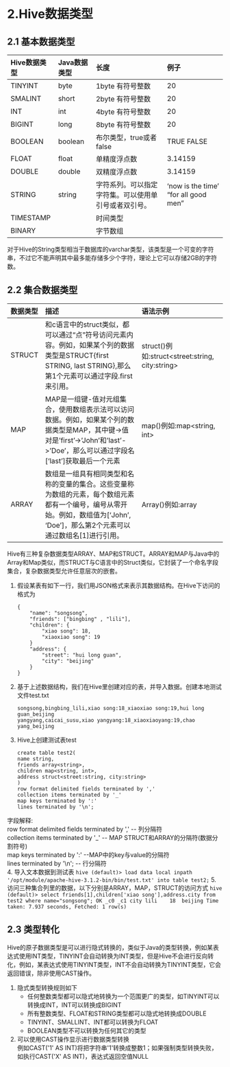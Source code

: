 # 2.Hive数据类型
## 2.1 基本数据类型

| Hive数据类型 | Java数据类型 | 长度 | 例子 |
| :-- | :-- | :-- | :-- |
| TINYINT | byte | 1byte 有符号整数 | 20 |
| SMALINT | short | 2byte 有符号整数 | 20 |
| INT | int | 4byte 有符号整数 | 20 |
| BIGINT | long | 8byte 有符号整数 | 20 |
| BOOLEAN | boolean | 布尔类型，true或者false | TRUE FALSE |
| FLOAT | float | 单精度浮点数 | 3.14159 |
| DOUBLE | double | 双精度浮点数 | 3.14159 |
| STRING | string | 字符系列。可以指定字符集。可以使用单引号或者双引号。 | ‘now is the time’ “for all good men” |
| TIMESTAMP |  | 时间类型 |  |
| BINARY |  | 字节数组 |  |

对于Hive的String类型相当于数据库的varchar类型，该类型是一个可变的字符串，不过它不能声明其中最多能存储多少个字符，理论上它可以存储2GB的字符数。  

## 2.2 集合数据类型

| 数据类型 | 描述 | 语法示例 |
| :-- | :-- | :-- |
| STRUCT | 和c语言中的struct类似，都可以通过“点”符号访问元素内容。例如，如果某个列的数据类型是STRUCT{first STRING, last STRING},那么第1个元素可以通过字段.first来引用。 | struct()例如:struct<street:string, city:string> |
| MAP | MAP是一组键-值对元组集合，使用数组表示法可以访问数据。例如，如果某个列的数据类型是MAP，其中键->值对是’first’->’John’和’last’->’Doe’，那么可以通过字段名[‘last’]获取最后一个元素 | map()例如:map<string, int> |
| ARRAY | 数组是一组具有相同类型和名称的变量的集合。这些变量称为数组的元素，每个数组元素都有一个编号，编号从零开始。例如，数组值为[‘John’, ‘Doe’]，那么第2个元素可以通过数组名[1]进行引用。 | Array()例如:array<string> |

Hive有三种复杂数据类型ARRAY、MAP和STRUCT。ARRAY和MAP与Java中的Array和Map类似，而STRUCT与C语言中的Struct类似，它封装了一个命名字段集合，复杂数据类型允许任意层次的嵌套。  
1. 假设某表有如下一行，我们用JSON格式来表示其数据结构。在Hive下访问的格式为  
    ```
    {
        "name": "songsong",
        "friends": ["bingbing" , "lili"],
        "children": {
            "xiao song": 18,
            "xiaoxiao song": 19
        }
        "address": {
            "street": "hui long guan",
            "city": "beijing"
        }
    }
    ```
2. 基于上述数据结构，我们在Hive里创建对应的表，并导入数据。创建本地测试文件test.txt
    ```
    songsong,bingbing_lili,xiao song:18_xiaoxiao song:19,hui long guan_beijing
    yangyang,caicai_susu,xiao yangyang:18_xiaoxiaoyang:19,chao yang_beijing
    ```
3. Hive上创建测试表test
    ```
    create table test2(
    name string,
    friends array<string>,
    children map<string, int>,
    address struct<street:string, city:string>
    )
    row format delimited fields terminated by ','
    collection items terminated by '_'
    map keys terminated by ':'
    lines terminated by '\n';
    ```

字段解释:  
row format delimited fields terminated by ',' -- 列分隔符  
collection items terminated by '_' -- MAP STRUCT和ARRAY的分隔符(数据分割符号)  
map keys terminated by ':' --MAP中的key与value的分隔符  
lines terminated by '\n'; -- 行分隔符  
4. 导入文本数据到测试表
    ```
    hive (default)> load data local inpath '/opt/module/apache-hive-3.1.2-bin/bin/test.txt' into table test2;
    ```
5. 访问三种集合列里的数据，以下分别是ARRAY，MAP，STRUCT的访问方式
    ```
    hive (default)> select friends[1],children['xiao song'],address.city from test2 where name="songsong";
    OK
    _c0	_c1	city
    lili	18	beijing
    Time taken: 7.937 seconds, Fetched: 1 row(s)
    ```

## 2.3 类型转化
Hive的原子数据类型是可以进行隐式转换的，类似于Java的类型转换，例如某表达式使用INT类型，TINYINT会自动转换为INT类型，但是Hive不会进行反向转化，例如，某表达式使用TINYINT类型，INT不会自动转换为TINYINT类型，它会返回错误，除非使用CAST操作。  
1. 隐式类型转换规则如下
   - 任何整数类型都可以隐式地转换为一个范围更广的类型，如TINYINT可以转换成INT，INT可以转换成BIGINT  
   - 所有整数类型、FLOAT和STRING类型都可以隐式地转换成DOUBLE
   - TINYINT、SMALLINT、INT都可以转换为FLOAT
   - BOOLEAN类型不可以转换为任何其它的类型
2. 可以使用CAST操作显示进行数据类型转换  
例如CAST('1' AS INT)将把字符串'1'转换成整数1；如果强制类型转换失败，如执行CAST('X' AS INT)，表达式返回空值NULL  
